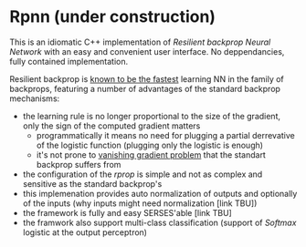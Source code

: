 # Rpnn (under construction)
This is an idiomatic C++ implementation of _Resilient backprop Neural Network_ with an easy and convenient user interface.
No deppendancies, fully contained implementation.

Resilient backprop is [known to be the fastest](https://en.wikipedia.org/wiki/Rprop) learning NN in the family of backprops, featuring
a number of advantages of the standard backprop mechanisms:
- the learning rule is no longer proportional to the size of the gradient, only the sign of the computed gradient matters
  - programmatically it means no need for plugging a partial derrevative of the logistic function (plugging only the logistic is enough)
  - it's not prone to [vanishing gradient problem](https://en.wikipedia.org/wiki/Vanishing_gradient_problem) that the standart backprop suffers from
- the configuration of the _rprop_ is simple and not as complex and sensitive as the standard backprop's
- this implemenation provides auto normalization of outputs and optionally of the inputs (why inputs might need normalization [link TBU])
- the framework is fully and easy SERSES'able [link TBU]
- the framwork also support multi-class classification (support of _Softmax_ logistic at the output perceptron)
